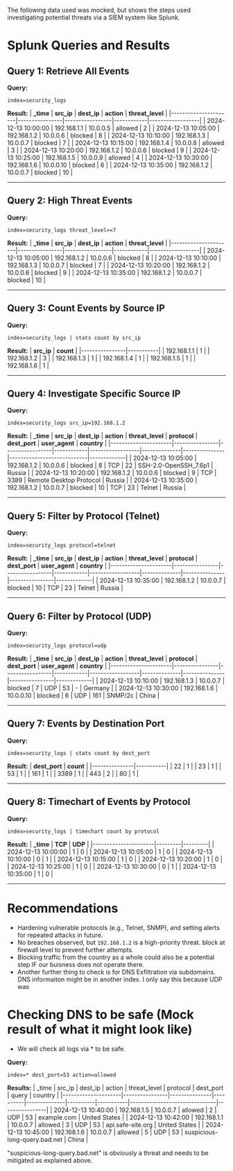 The following data used was mocked, but shows the steps used investigating potential threats via a SIEM system like Splunk.


# Splunk Queries and Results

## Query 1: Retrieve All Events
**Query:**
```spl
index=security_logs
```
**Result:**
| **_time**           | **src_ip**     | **dest_ip**     | **action** | **threat_level** |
|----------------------|----------------|-----------------|------------|------------------|
| 2024-12-13 10:00:00 | 192.168.1.1    | 10.0.0.5        | allowed    | 2                |
| 2024-12-13 10:05:00 | 192.168.1.2    | 10.0.0.6        | blocked    | 8                |
| 2024-12-13 10:10:00 | 192.168.1.3    | 10.0.0.7        | blocked    | 7                |
| 2024-12-13 10:15:00 | 192.168.1.4    | 10.0.0.8        | allowed    | 3                |
| 2024-12-13 10:20:00 | 192.168.1.2    | 10.0.0.6        | blocked    | 9                |
| 2024-12-13 10:25:00 | 192.168.1.5    | 10.0.0.9        | allowed    | 4                |
| 2024-12-13 10:30:00 | 192.168.1.6    | 10.0.0.10       | blocked    | 6                |
| 2024-12-13 10:35:00 | 192.168.1.2    | 10.0.0.7        | blocked    | 10               |

---

## Query 2: High Threat Events
**Query:**
```spl
index=security_logs threat_level>=7
```
**Result:**
| **_time**           | **src_ip**     | **dest_ip**     | **action** | **threat_level** |
|----------------------|----------------|-----------------|------------|------------------|
| 2024-12-13 10:05:00 | 192.168.1.2    | 10.0.0.6        | blocked    | 8                |
| 2024-12-13 10:10:00 | 192.168.1.3    | 10.0.0.7        | blocked    | 7                |
| 2024-12-13 10:20:00 | 192.168.1.2    | 10.0.0.6        | blocked    | 9                |
| 2024-12-13 10:35:00 | 192.168.1.2    | 10.0.0.7        | blocked    | 10               |

---

## Query 3: Count Events by Source IP
**Query:**
```spl
index=security_logs | stats count by src_ip
```
**Result:**
| **src_ip**     | **count** |
|----------------|-----------|
| 192.168.1.1    | 1         |
| 192.168.1.2    | 3         |
| 192.168.1.3    | 1         |
| 192.168.1.4    | 1         |
| 192.168.1.5    | 1         |
| 192.168.1.6    | 1         |

---

## Query 4: Investigate Specific Source IP
**Query:**
```spl
index=security_logs src_ip=192.168.1.2
```
**Result:**
| **_time**           | **src_ip**     | **dest_ip**     | **action** | **threat_level** | **protocol** | **dest_port** | **user_agent**             | **country** |
|----------------------|----------------|-----------------|------------|------------------|--------------|---------------|----------------------------|-------------|
| 2024-12-13 10:05:00 | 192.168.1.2    | 10.0.0.6        | blocked    | 8                | TCP          | 22            | SSH-2.0-OpenSSH_7.6p1     | Russia      |
| 2024-12-13 10:20:00 | 192.168.1.2    | 10.0.0.6        | blocked    | 9                | TCP          | 3389          | Remote Desktop Protocol    | Russia      |
| 2024-12-13 10:35:00 | 192.168.1.2    | 10.0.0.7        | blocked    | 10               | TCP          | 23            | Telnet                     | Russia      |

---

## Query 5: Filter by Protocol (Telnet)
**Query:**
```spl
index=security_logs protocol=telnet
```
**Result:**
| **_time**           | **src_ip**     | **dest_ip**     | **action** | **threat_level** | **protocol** | **dest_port** | **user_agent** | **country** |
|----------------------|----------------|-----------------|------------|------------------|--------------|---------------|----------------|-------------|
| 2024-12-13 10:35:00 | 192.168.1.2    | 10.0.0.7        | blocked    | 10               | TCP          | 23            | Telnet         | Russia      |

---

## Query 6: Filter by Protocol (UDP)
**Query:**
```spl
index=security_logs protocol=udp
```
**Result:**
| **_time**           | **src_ip**     | **dest_ip**     | **action** | **threat_level** | **protocol** | **dest_port** | **user_agent** | **country** |
|----------------------|----------------|-----------------|------------|------------------|--------------|---------------|----------------|-------------|
| 2024-12-13 10:10:00 | 192.168.1.3    | 10.0.0.7        | blocked    | 7                | UDP          | 53            | -              | Germany     |
| 2024-12-13 10:30:00 | 192.168.1.6    | 10.0.0.10       | blocked    | 6                | UDP          | 161           | SNMP/2c        | China       |

---
## Query 7: Events by Destination Port
**Query:**
```spl
index=security_logs | stats count by dest_port
```
**Result:**
| **dest_port** | **count** |
|---------------|-----------|
| 22            | 1         |
| 23            | 1         |
| 53            | 1         |
| 161           | 1         |
| 3389          | 1         |
| 443           | 2         |
| 80            | 1         |

---

## Query 8: Timechart of Events by Protocol
**Query:**
```spl
index=security_logs | timechart count by protocol
```
**Result:**
| **_time**           | **TCP** | **UDP** |
|----------------------|---------|---------|
| 2024-12-13 10:00:00 | 1       | 0       |
| 2024-12-13 10:05:00 | 1       | 0       |
| 2024-12-13 10:10:00 | 0       | 1       |
| 2024-12-13 10:15:00 | 1       | 0       |
| 2024-12-13 10:20:00 | 1       | 0       |
| 2024-12-13 10:25:00 | 1       | 0       |
| 2024-12-13 10:30:00 | 0       | 1       |
| 2024-12-13 10:35:00 | 1       | 0       |

---

# Recommendations
- Hardening vulnerable protocols (e.g., Telnet, SNMP), and setting alerts for repeated attacks in future.
- No breaches observed, but `192.168.1.2`  is a high-priority threat. block at firewall level to prevent further attempts.
- Blocking traffic from the country as a whole could also be a potential step IF our buisness does not operate there.
- Another further thing to check is for DNS Exfiltration via subdomains. DNS informaiton might be in another index. I only say this because UDP was

# Checking DNS to be safe (Mock result of what it might look like)
- We will check all logs via * to be safe.

**Query:**
```spl
index=* dest_port=53 action=allowed
```

**Results:**
| _time               | src_ip         | dest_ip       | action   | threat_level | protocol | dest_port | query                         | country        |
|---------------------|----------------|---------------|----------|--------------|----------|-----------|-------------------------------|----------------|
| 2024-12-13 10:40:00 | 192.168.1.5    | 10.0.0.7      | allowed  | 2            | UDP      | 53        | example.com                  | United States  |
| 2024-12-13 10:42:00 | 192.168.1.1    | 10.0.0.7      | allowed  | 3            | UDP      | 53        | api.safe-site.org            | United States  |
| 2024-12-13 10:45:00 | 192.168.1.6    | 10.0.0.7      | allowed  | 5            | UDP      | 53        | suspicious-long-query.bad.net | China          |


"suspicious-long-query.bad.net" is obviously a threat and needs to be mitigated as explained above.

